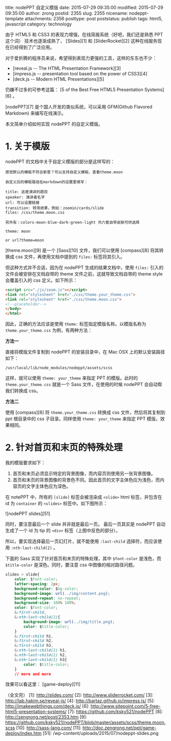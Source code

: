 title: nodePPT 自定义模版
date: 2015-07-29 09:35:00
modified: 2015-07-29 09:35:00
author: zrong
postid: 2355
slug: 2355
nicename: nodeppt-template
attachments: 2356
posttype: post
poststatus: publish
tags: html5, javascript
category: technology

由于 HTML5 和 CSS3 的表现力增强，在线简报系统（好吧，我们还是熟悉 PPT 这个词） 技术也逐渐成熟了， [Slides][1] 和 [SliderRocket][2] 这种在线服务现在已经得到了广泛应用。

对于爱折腾的程序员来说，希望得到表现力更强的工具，这样的东东也不少：

* [reveal.js -- The HTML Presentation Framework][3]
* [impress.js -- presentation tool based on the power of CSS3][4]
* [deck.js -- Modern HTML Presentations][5]

仍嫌不过多的可参考这篇： [5 of the Best Free HTML5 Presentation Systems][6] 。

<!--more-->

[nodePPT][7] 是个国人开发的类似系统，可以采用 GFM(Github Flavored Markdown) 来编写在线演示。

本文简单介绍如何实现 nodePPT 的自定义模版。

# 1. 关于模版

nodePPT 的文档中关于自定义模版的部分是这样写的：

```
感觉默认的模板不符合新意？可以支持自定义模板，查看theme.moon

自定义后的模板路径在markdown的设置里填写：

title: 这是演讲的题目
speaker: 演讲者名字
url: 可以设置链接
transition: 转场效果，例如：zoomin/cards/slide
files: /css/theme.moon.css

另外有：colors-moon-blue-dark-green-light 共六套自带皮肤可供选择

theme: moon

or url?theme=moon
```

[theme.moon][9] 是一个 [Sass][10] 文件，我们可以使用 [compass][8] 将其转换成 css 文件，再使用文档中提到的 `files:` 标签将其引入。

但这种方式并不合适，因为在 nodePPT 生成的结果文档中，使用 `files:` 引入的文件会被安排在文档自带的 theme 文件之前，这就导致文档自带的 theme style 会覆盖引入的 css 定义。如下所示：

```html
<script src="./js/zoom.js"></script>
<link rel="stylesheet" href="./css/theme.your_theme.css">
<link rel="stylesheet" href="./css/theme.moon.css">
<!--placeholder-->
</body>
</html>
```

因此，正确的方法应该是使用 `theme:` 标签指定模版名称。以模版名称为 `theme.your_theme.css` 为例，有两种方法：

**方法一**

直接将模版文件复制到 nodePPT 的安装目录中，在 Mac OSX 上的默认安装路径如下：

	/usr/local/lib/node_modules/nodeppt/assets/scss

这样，就可以使用 `theme: your_theme` 来指定 PPT 的模版。此时的 `theme.your_theme.css` 就是一个 Sass 文件，在使用的时候 nodePPT 会自动帮我们转换成 css。

**方法二**

使用 [compass][8] 将 `theme.your_theme.css` 转换成 css 文件，然后将其复制到 ppt 根目录中的 css 子目录。同样使用 `theme: your_theme` 来指定 PPT 模版，效果相同。

# 2. 针对首页和末页的特殊处理

我的模版要求如下：

1. 首页和末页必须显示特定的背景图像，而内容页则使用另一张背景图像。
2. 首页和末页的背景图像的背景色不同。因此首页的文字主体色应为浅色，而内容页的文字主体色应为深色。

在 notePPT 中，所有的 `[slide]` 标签会被渲染成 `<slide>` html 标签，并包含在 id 为 `container` 的 `<slides>` 标签中。如下图所示：

![nodePPT slides][51]

同时，要注意最后一个 slide 并非就是最后一页。 最后一页其实是 nodePPT 自动生成了一个 id 为 tip 的 `<div>` 标签（上图中反色的部分）。

所以，要实现选择最后一页幻灯片，就不能使用 `:last-child` 选择符，而应该使用 `:nth-last-child(2)` 。

下面的 Sass 实现了针对首页和末页的特殊处理，其中 `$font-color` 是浅色，而 `$title-color` 是深色。同时，要注意 css 中图像的相对路径问题。

```css
slides > slide{
    color: $font-color;
    letter-spacing: 2px;
	background-color: $bg-color;
	background-image: url(../img/content.png);
	background-repeat: no-repeat;
	background-size: 100% 100%;
	color: $font-color;
	&:first-child,
	&:nth-last-child(2){
		background-image: url(../img/title.png);
		color: $title-color;
	}
	&:first-child h1, 
	&:first-child h2,
	&:first-child h3, 
	&:nth-last-child(2) h1,
	&:nth-last-child(2) h2,
	&:nth-last-child(2) h3{
		color: $title-color;
	}
	// more and more
```

效果可以看这里： [game-deploy][11]

（全文完）
[1]: http://slides.com/
[2]: http://www.sliderrocket.com/
[3]: http://lab.hakim.se/reveal-js/
[4]: http://bartaz.github.io/impress.js/
[5]: http://imakewebthings.com/deck.js/
[6]: http://www.sitepoint.com/5-free-html5-presentation-systems/
[7]: https://github.com/ksky521/nodePPT
[8]: http://zengrong.net/post/2353.htm
[9]: https://github.com/ksky521/nodePPT/blob/master/assets/scss/theme.moon.scss
[10]: http://sass-lang.com/
[11]: http://doc.zengrong.net/ppt/game-deploy/index.htm
[51]: /wp-content/uploads/2015/07/nodeppt-slides.png
